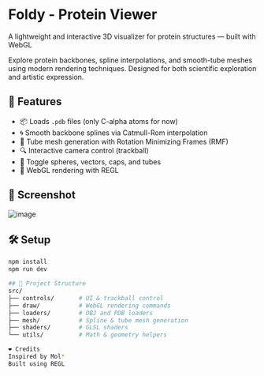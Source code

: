 # Foldy - Protein Viewer

A lightweight and interactive 3D visualizer for protein structures — built with WebGL

Explore protein backbones, spline interpolations, and smooth-tube meshes using modern rendering techniques. Designed for both scientific exploration and artistic expression.

## 🚀 Features

- 📦 Loads `.pdb` files (only C-alpha atoms for now)
- 🌀 Smooth backbone splines via Catmull-Rom interpolation
- 🧵 Tube mesh generation with Rotation Minimizing Frames (RMF)
- 🔍 Interactive camera control (trackball)
- 🌈 Toggle spheres, vectors, caps, and tubes
- 🎨 WebGL rendering with REGL

## 📸 Screenshot

![image](https://github.com/user-attachments/assets/e4208591-b5d4-494f-bf3b-c49a034dec39)

## 🛠️ Setup

```bash
npm install
npm run dev

## 📁 Project Structure
src/
├── controls/       # UI & trackball control
├── draw/           # WebGL rendering commands
├── loaders/        # OBJ and PDB loaders
├── mesh/           # Spline & tube mesh generation
├── shaders/        # GLSL shaders
└── utils/          # Math & geometry helpers

❤️ Credits
Inspired by Mol*
Built using REGL
